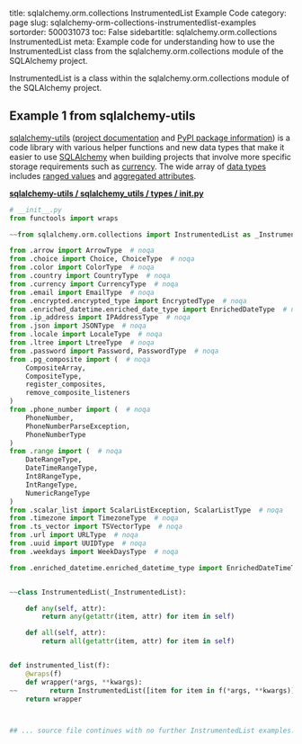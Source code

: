title: sqlalchemy.orm.collections InstrumentedList Example Code
category: page
slug: sqlalchemy-orm-collections-instrumentedlist-examples
sortorder: 500031073
toc: False
sidebartitle: sqlalchemy.orm.collections InstrumentedList
meta: Example code for understanding how to use the InstrumentedList class from the sqlalchemy.orm.collections module of the SQLAlchemy project.


InstrumentedList is a class within the sqlalchemy.orm.collections module of the SQLAlchemy project.


## Example 1 from sqlalchemy-utils
[sqlalchemy-utils](https://github.com/kvesteri/sqlalchemy-utils)
([project documentation](https://sqlalchemy-utils.readthedocs.io/en/latest/)
and
[PyPI package information](https://pypi.org/project/SQLAlchemy-Utils/))
is a code library with various helper functions and new data types
that make it easier to use [SQLAlchemy](/sqlalchemy.html) when building
projects that involve more specific storage requirements such as
[currency](https://sqlalchemy-utils.readthedocs.io/en/latest/data_types.html#module-sqlalchemy_utils.types.currency).
The wide array of
[data types](https://sqlalchemy-utils.readthedocs.io/en/latest/data_types.html)
includes [ranged values](https://sqlalchemy-utils.readthedocs.io/en/latest/range_data_types.html)
and [aggregated attributes](https://sqlalchemy-utils.readthedocs.io/en/latest/aggregates.html).

[**sqlalchemy-utils / sqlalchemy_utils / types / __init__.py**](https://github.com/kvesteri/sqlalchemy-utils/blob/master/sqlalchemy_utils/types/__init__.py)

```python
# __init__.py
from functools import wraps

~~from sqlalchemy.orm.collections import InstrumentedList as _InstrumentedList

from .arrow import ArrowType  # noqa
from .choice import Choice, ChoiceType  # noqa
from .color import ColorType  # noqa
from .country import CountryType  # noqa
from .currency import CurrencyType  # noqa
from .email import EmailType  # noqa
from .encrypted.encrypted_type import EncryptedType  # noqa
from .enriched_datetime.enriched_date_type import EnrichedDateType  # noqa
from .ip_address import IPAddressType  # noqa
from .json import JSONType  # noqa
from .locale import LocaleType  # noqa
from .ltree import LtreeType  # noqa
from .password import Password, PasswordType  # noqa
from .pg_composite import (  # noqa
    CompositeArray,
    CompositeType,
    register_composites,
    remove_composite_listeners
)
from .phone_number import (  # noqa
    PhoneNumber,
    PhoneNumberParseException,
    PhoneNumberType
)
from .range import (  # noqa
    DateRangeType,
    DateTimeRangeType,
    Int8RangeType,
    IntRangeType,
    NumericRangeType
)
from .scalar_list import ScalarListException, ScalarListType  # noqa
from .timezone import TimezoneType  # noqa
from .ts_vector import TSVectorType  # noqa
from .url import URLType  # noqa
from .uuid import UUIDType  # noqa
from .weekdays import WeekDaysType  # noqa

from .enriched_datetime.enriched_datetime_type import EnrichedDateTimeType  # noqa isort:skip


~~class InstrumentedList(_InstrumentedList):

    def any(self, attr):
        return any(getattr(item, attr) for item in self)

    def all(self, attr):
        return all(getattr(item, attr) for item in self)


def instrumented_list(f):
    @wraps(f)
    def wrapper(*args, **kwargs):
~~        return InstrumentedList([item for item in f(*args, **kwargs)])
    return wrapper



## ... source file continues with no further InstrumentedList examples...

```

